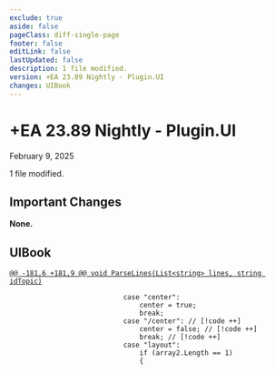 ```yaml
---
exclude: true
aside: false
pageClass: diff-single-page
footer: false
editLink: false
lastUpdated: false
description: 1 file modified.
version: +EA 23.89 Nightly - Plugin.UI
changes: UIBook
---
```


# +EA 23.89 Nightly - Plugin.UI

February 9, 2025

1 file modified.

## Important Changes

**None.**
## UIBook

[`@@ -181,6 +181,9 @@ void ParseLines(List<string> lines, string idTopic)`](https://github.com/Elin-Modding-Resources/Elin-Decompiled/blob/4491c9793bcfb2ade24f05269b19002a91dc5792/Elin/Plugins.UI/UIBook.cs#L181-L186)
```cs:line-numbers=181
							case "center":
								center = true;
								break;
							case "/center": // [!code ++]
								center = false; // [!code ++]
								break; // [!code ++]
							case "layout":
								if (array2.Length == 1)
								{
```
